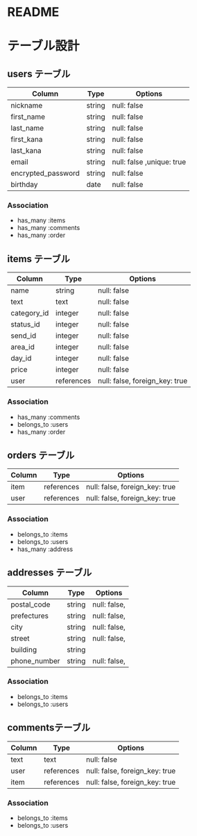 # README


# テーブル設計

## users テーブル

| Column              | Type   | Options                  |
| ------------------  | ------ | ------------------------ |
| nickname            | string | null: false              |
| first_name          | string | null: false              |
| last_name           | string | null: false              |
| first_kana          | string | null: false              |
| last_kana           | string | null: false              |
| email               | string | null: false ,unique: true|
| encrypted_password  | string | null: false              |
| birthday            | date   | null: false              |

### Association

- has_many :items
- has_many :comments
- has_many :order



## items テーブル

| Column      | Type          | Options                        |
| ----------- | ------------- | ------------------------------ |
| name        | string        | null: false                    |
| text        | text          | null: false                    |
| category_id | integer       | null: false                    |
| status_id   | integer       | null: false                    |
| send_id     | integer       | null: false                    |
| area_id     | integer       | null: false                    |
| day_id      | integer       | null: false                    |
| price       | integer       | null: false                    |
| user        | references    | null: false, foreign_key: true |

### Association

- has_many :comments
- belongs_to :users
- has_many :order




## orders テーブル

| Column  | Type       | Options                        |
| ------- | ---------- | ------------------------------ |
| item    | references | null: false, foreign_key: true |
| user    | references | null: false, foreign_key: true |

### Association

- belongs_to :items
- belongs_to :users
- has_many   :address




## addresses テーブル

| Column               | Type       | Options       |
| -------------------- | ---------- | ------------- |
| postal_code          | string     | null: false,  |
| prefectures          | string     | null: false,  |
| city                 | string     | null: false,  |
| street               | string     | null: false,  |
| building             | string     |               |
| phone_number         | string     | null: false,  |

### Association

- belongs_to :items
- belongs_to :users



##  commentsテーブル

| Column  | Type       | Options                        |
| ------- | ---------- | ------------------------------ |
| text    | text       | null: false                    |
| user    | references | null: false, foreign_key: true |
| item    | references | null: false, foreign_key: true |

### Association

- belongs_to :items
- belongs_to :users